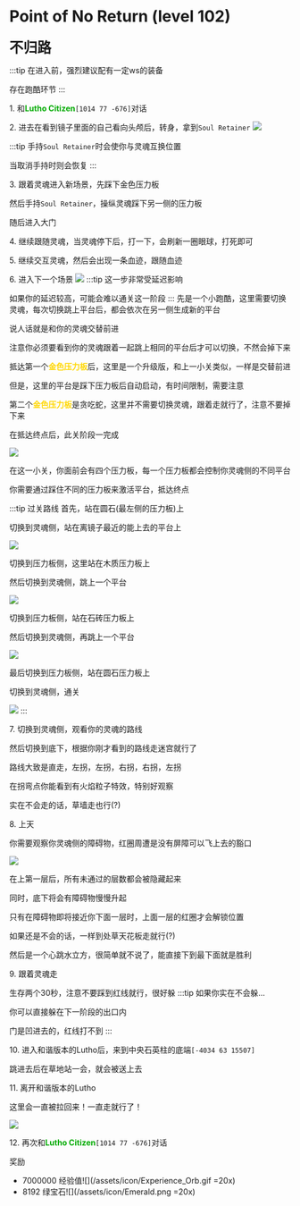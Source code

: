 # Point of No Return (level 102)
<span style="font-size: 25px;">**不归路**</span>

:::tip
在进入前，强烈建议配有一定ws的装备

存在跑酷环节
:::

<span class="stage-index">1.</span> 和<font color=00AA00>**Lutho Citizen**</font>`[1014 77 -676]`对话

<span class="stage-index">2.</span> 进去在看到镜子里面的自己看向头颅后，转身，拿到`Soul Retainer`
![](/assets/img/lvl102-1.jpg)

:::tip
手持`Soul Retainer`时会使你与灵魂互换位置

当取消手持时则会恢复
:::

<span class="stage-index">3.</span> 跟着灵魂进入新场景，先踩下金色压力板

然后手持`Soul Retainer`，操纵灵魂踩下另一侧的压力板

随后进入大门

<span class="stage-index">4.</span> 继续跟随灵魂，当灵魂停下后，打一下，会刷新一圈眼球，打死即可

<span class="stage-index">5.</span> 继续交互灵魂，然后会出现一条血迹，跟随血迹

<span class="stage-index">6.</span> 进入下一个场景
![](/assets/img/lvl102-2.jpg)
:::tip
这一步非常受延迟影响

如果你的延迟较高，可能会难以通关这一阶段
:::
先是一个小跑酷，这里需要切换灵魂，每次切换跳上平台后，都会依次在另一侧生成新的平台

说人话就是和你的灵魂交替前进

注意你必须要看到你的灵魂跟着一起跳上相同的平台后才可以切换，不然会掉下来

抵达第一个<font color='gold'>**金色压力板**</font>后，这里是一个升级版，和上一小关类似，一样是交替前进

但是，这里的平台是踩下压力板后自动启动，有时间限制，需要注意

第二个<font color='gold'>**金色压力板**</font>是贪吃蛇，这里并不需要切换灵魂，跟着走就行了，注意不要掉下来

在抵达终点后，此关阶段一完成

![](/assets/img/lvl102-3.jpg)

在这一小关，你面前会有四个压力板，每一个压力板都会控制你灵魂侧的不同平台

你需要通过踩住不同的压力板来激活平台，抵达终点

:::tip 过关路线
首先，站在圆石(最左侧的压力板)上

切换到灵魂侧，站在离镜子最近的能上去的平台上

![](/assets/img/lvl102-4.jpg)

切换到压力板侧，这里站在木质压力板上

然后切换到灵魂侧，跳上一个平台

![](/assets/img/lvl102-5.jpg)

切换到压力板侧，站在石砖压力板上

然后切换到灵魂侧，再跳上一个平台

![](/assets/img/lvl102-6.jpg)

最后切换到压力板侧，站在圆石压力板上

切换到灵魂侧，通关

![](/assets/img/lvl102-7.jpg)
:::

<span class="stage-index">7.</span> 切换到灵魂侧，观看你的灵魂的路线

然后切换到底下，根据你刚才看到的路线走迷宫就行了

路线大致是直走，左拐，左拐，右拐，右拐，左拐

在拐弯点你能看到有火焰粒子特效，特别好观察

实在不会走的话，草墙走也行(?)

<span class="stage-index">8.</span> 上天

你需要观察你灵魂侧的障碍物，红圈周遭是没有屏障可以飞上去的豁口

![](/assets/img/lvl102-8.jpg)

在上第一层后，所有未通过的层数都会被隐藏起来

同时，底下将会有障碍物慢慢升起

只有在障碍物即将接近你下面一层时，上面一层的红圈才会解锁位置

如果还是不会的话，一样到处草天花板走就行(?)

然后是一个心跳水立方，很简单就不说了，能直接下到最下面就是胜利

<span class="stage-index">9.</span> 跟着灵魂走

生存两个30秒，注意不要踩到红线就行，很好躲
:::tip
如果你实在不会躲...

你可以直接躲在下一阶段的出口内

门是凹进去的，红线打不到
:::


<span class="stage-index">10.</span> 进入和谐版本的Lutho后，来到中央石英柱的底端`[-4034 63 15507]`

跳进去后在草地站一会，就会被送上去

<span class="stage-index">11.</span> 离开和谐版本的Lutho

这里会一直被拉回来！一直走就行了！

![](/assets/img/lvl102-9.jpg)

<span class="stage-index">12.</span> 再次和<font color=00AA00>**Lutho Citizen**</font>`[1014 77 -676]`对话

奖励
+ 7000000 经验值![](/assets/icon/Experience_Orb.gif =20x)
+ 8192 绿宝石![](/assets/icon/Emerald.png =20x)
